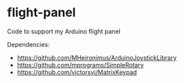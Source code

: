 # flight-panel
Code to support my Arduino flight panel

Dependencies:
 - https://github.com/MHeironimus/ArduinoJoystickLibrary
 - https://github.com/mprograms/SimpleRotary
 - https://github.com/victorsvi/MatrixKeypad
